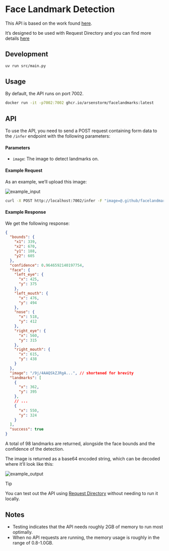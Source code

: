 # Face Landmark Detection

This API is based on the work found
[here](https://github.com/midasklr/facelandmarks).

It’s designed to be used with Request Directory and you can find more details
[here](https://request.directory/facelandmarks)

## Development

```bash
uv run src/main.py
```

## Usage

By default, the API runs on port 7002.

```bash
docker run -it -p7002:7002 ghcr.io/arsenstorm/facelandmarks:latest
```

## API

To use the API, you need to send a POST request containing form data to the
`/infer` endpoint with the following parameters:

#### Parameters

- `image`: The image to detect landmarks on.

#### Example Request

As an example, we’ll upload this image:

<img src="../.github/facelandmarks/example_input.jpg" alt="example_input" style="max-width: 500px;">

```bash
curl -X POST http://localhost:7002/infer -F "image=@.github/facelandmarks/example_input.jpg"
```

#### Example Response

We get the following response:

```json
{
  "bounds": {
    "x1": 339,
    "x2": 670,
    "y1": 188,
    "y2": 605
  },
  "confidence": 0.9646592140197754,
  "face": {
    "left_eye": {
      "x": 425,
      "y": 375
    },
    "left_mouth": {
      "x": 476,
      "y": 494
    },
    "nose": {
      "x": 518,
      "y": 412
    },
    "right_eye": {
      "x": 560,
      "y": 315
    },
    "right_mouth": {
      "x": 615,
      "y": 438
    }
  },
  "image": "/9j/4AAQSkZJRgA...", // shortened for brevity
  "landmarks": [
    {
      "x": 362,
      "y": 395
    },
    // ...
    {
      "x": 550,
      "y": 324
    }
  ],
  "success": true
}
```

A total of 98 landmarks are returned, alongside the face bounds and the
confidence of the detection.

The image is returned as a base64 encoded string, which can be decoded where
it’ll look like this:

<img src="../.github/facelandmarks/example_output.jpg" alt="example_output" style="max-width: 500px;">

> [!TIP]
>
> You can test out the API using
> [Request Directory](https://request.directory/facelandmarks) without needing
> to run it locally.

## Notes

- Testing indicates that the API needs roughly 2GB of memory to run most
  optimally.
- When no API requests are running, the memory usage is roughly in the range of
  0.8-1.0GB.
